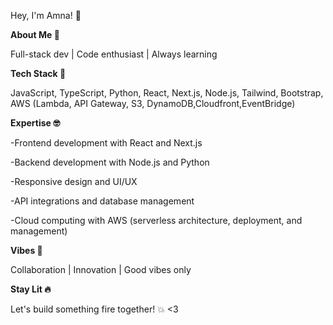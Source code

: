 Hey, I'm Amna! 👋

**About Me 🤖**

Full-stack dev | Code enthusiast | Always learning


**Tech Stack 🚀**

JavaScript,
TypeScript,
Python,
React,
Next.js,
Node.js,
Tailwind,
Bootstrap,
AWS (Lambda, API Gateway, S3, DynamoDB,Cloudfront,EventBridge)


**Expertise 🤓**

-Frontend development with React and Next.js

-Backend development with Node.js and Python

-Responsive design and UI/UX

-API integrations and database management

-Cloud computing with AWS (serverless architecture, deployment, and management)

**Vibes 🌈**

Collaboration | Innovation | Good vibes only

**Stay Lit 🔥**

Let's build something fire together! 💥 <3


<!---
AmnaKhan15/AmnaKhan15 is a ✨ special ✨ repository because its `README.md` (this file) appears on your GitHub profile.
You can click the Preview link to take a look at your changes.
--->
